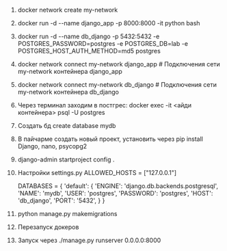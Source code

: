 1. docker network create my-network
2. docker run -d --name django_app -p 8000:8000 -it python bash
3. docker run -d --name db_django -p 5432:5432 -e POSTGRES_PASSWORD=postgres -e POSTGRES_DB=lab -e POSTGRES_HOST_AUTH_METHOD=md5 postgres
4. docker network connect my-network django_app # Подключения сети my-network контейнера django_app
5. docker network connect my-network db_django # Подключения сети my-network контейнера db_django
6. Через терминал заходим  в постгрес: docker exec -it <айди контейнера> psql -U postgres 
7. Создать бд create database mydb
9. В пайчарме создать новый проект, установить через pip install Django, nano, psycopg2
10. django-admin startproject config . 
11. Настройки settings.py
    ALLOWED_HOSTS = ["127.0.0.1"]

    DATABASES = {
        'default': {
            'ENGINE': 'django.db.backends.postgresql',
            'NAME': 'mydb',
            'USER': 'postgres',
            'PASSWORD': 'postgres',
            'HOST': 'db_django', 
            'PORT': '5432',
                }
            } 
12. python manage.py makemigrations
13. Перезапуск докеров 
14. Запуск через ./manage.py runserver 0.0.0.0:8000